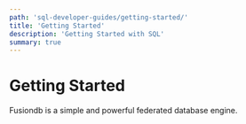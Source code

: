 ```yaml
---
path: 'sql-developer-guides/getting-started/'
title: 'Getting Started'
description: 'Getting Started with SQL'
summary: true
---
```


# Getting Started

Fusiondb is a simple and powerful federated database engine.
